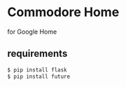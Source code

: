 # Commodore Home

for Google Home

## requirements

```sh
$ pip install flask
$ pip install future
```

